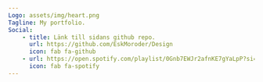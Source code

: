 ```yaml
---
Logo: assets/img/heart.png
Tagline: My portfolio.
Social:
    - title: Länk till sidans github repo.
      url: https://github.com/EskMoroder/Design
      icon: fab fa-github
    - url: https://open.spotify.com/playlist/0Gnb7EWJr2afnKE7gYaLpP?si=e8b07b1e8bcd4239
      icon: fab fa-spotify
---
```

